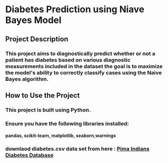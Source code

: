 # Diabetes Prediction using Niave Bayes Model 

## Project Description
### This project aims to diagnostically predict whether or not a patient has diabetes based on various diagnostic measurements included in the dataset the goal is to maximize the model's ability to correctly classify cases using the Naive Bayes algorithm.

## How to Use the Project
### This project is built using Python.
### Ensure you have the following libraries installed:
#### pandas, scikit-learn, matplotlib, seaborn,warnings
### downlaod diabetes.csv data set from here : [Pima Indians Diabetes Database](https://www.kaggle.com/uciml/pima-indiansdiabetes-database)


